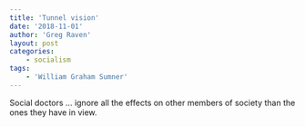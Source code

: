```yaml
---
title: 'Tunnel vision'
date: '2018-11-01'
author: 'Greg Raven'
layout: post
categories:
    - socialism
tags:
    - 'William Graham Sumner'
---
```


Social doctors … ignore all the effects on other members of society than the ones they have in view.